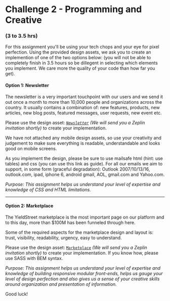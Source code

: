 # Challenge 2 - Programming and Creative
### (3 to 3.5 hrs)

For this assignment you'll be using your tech chops and your eye for pixel perfection. Using the provided design assets, we ask you to create an implemention of one of the two options below: (you will not be able to completely finish in 3.5 hours so be dillegent in selecting which elements you implement. We care more the quality of your code than how far you get). 

#### Option 1: Newsletter
The newsletter is a very important touchpoint with our users and we send it out once a month to more than 10,000 people and organizations across the country. It usually contains a combination of: new features, products, new articles, new blog posts, featured messages, user requests, new event etc.

Please use the design asset: *[`Newsletter`](https://app.zeplin.io/project.html#pid=58bd788a01ee60c44b2ff3bd&sid=58bd79636491fcb463d74fea)* *(We will send you a Zeplin invitation shortly)* to create your implementation. 

We have not attached any mobile design assets, so use your creativity and judgement to make sure everything is readable, understandable and looks good on mobile screens.

As you implement the design, please be sure to use mailsafe html (hint: use tables) and css (you can use this link as guide). For all our emails we aim to support, in some form (graceful degradation): Outlook 2007/10/13/16, outlook.com, ipad, iphone 6, android gmail, AOL, gmail.com and Yahoo.com.

*Purpose: This assignment helps us understand your level of expertise and knowledge of CSS and HTML limitations.*

----


#### Option 2: Marketplace 
The YieldStreet marketplace is the most important page on our platform and to this day, more than $100M has been funneled through here.

Some of the required aspects for the marketplace design and layout is: trust, visibility, readability, urgency, easy to understand.

Please use the design asset: [`Marketplace`](https://app.zeplin.io/project.html#pid=58bd788a01ee60c44b2ff3bd&sid=58c023ddf753a78833238385) *(We will send you a Zeplin invitation shortly)* to create your implementation. If you know how, please use SASS with BEM syntax.

*Purpose: This assignment helps us understand your level of expertise and knowledge of building responsive modular front-ends, helps us gauge your level of design perfection and also gives us a sense of your creative skills around organization and presentation of information.*

Good luck!

